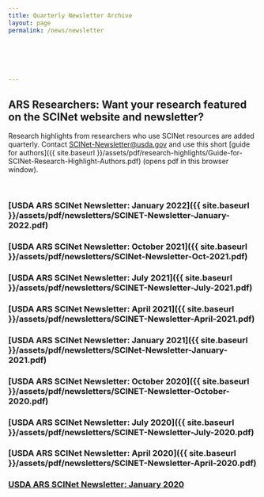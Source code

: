 ```yaml
---
title: Quarterly Newsletter Archive
layout: page
permalink: /news/newsletter

 




---
```


## ARS Researchers: Want your research featured on the SCINet website and newsletter?

Research highlights from researchers who use SCINet resources are added quarterly. Contact [SCINet-Newsletter@usda.gov](mailto:SCINet-Newsletter@usda.gov?subject=research%20highlight) and use this short [guide for authors]({{ site.baseurl }}/assets/pdf/research-highlights/Guide-for-SCINet-Research-Highlight-Authors.pdf) (opens pdf in this browser window).

<br>

### [USDA ARS SCINet Newsletter: January 2022]({{ site.baseurl }}/assets/pdf/newsletters/SCINET-Newsletter-January-2022.pdf)

### [USDA ARS SCINet Newsletter: October 2021]({{ site.baseurl }}/assets/pdf/newsletters/SCINet-Newsletter-Oct-2021.pdf)

### [USDA ARS SCINet Newsletter: July 2021]({{ site.baseurl }}/assets/pdf/newsletters/SCINET-Newsletter-July-2021.pdf) 

### [USDA ARS SCINet Newsletter: April 2021]({{ site.baseurl }}/assets/pdf/newsletters/SCINET-Newsletter-April-2021.pdf) 
 
### [USDA ARS SCINet Newsletter: January 2021]({{ site.baseurl }}/assets/pdf/newsletters/SCINet-Newsletter-January-2021.pdf) 

### [USDA ARS SCINet Newsletter: October 2020]({{ site.baseurl }}/assets/pdf/newsletters/SCINET-Newsletter-October-2020.pdf) 

### [USDA ARS SCINet Newsletter: July 2020]({{ site.baseurl }}/assets/pdf/newsletters/SCINET-Newsletter-July-2020.pdf) 

### [USDA ARS SCINet Newsletter: April 2020]({{ site.baseurl }}/assets/pdf/newsletters/SCINET-Newsletter-April-2020.pdf) 

### [USDA ARS SCINet Newsletter: January 2020](https://content.govdelivery.com/accounts/USDAARS/bulletins/26f910e) 
